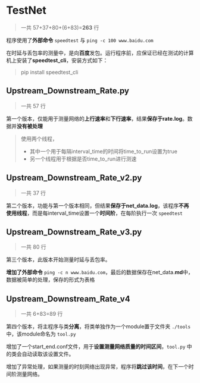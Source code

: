# TestNet

> 一共 57+37+80+(6+83)=**263** 行

程序使用了**外部命令** `speedtest` 与 `ping -c 100 www.baidu.com`

在时延与丢包率的测量中，是向**百度**发包。运行程序前，应保证已经在测试的计算机上安装了**speedtest_cli**，安装方式如下：
> pip install speedtest_cli

## Upstream_Downstream_Rate.py 

> 一共 57 行

第一个版本，仅能用于测量网络的**上行速率**和**下行速率**，结果**保存于rate.log**。数据并**没有被处理**
> 使用两个线程，
> * 其中一个用于每隔interval_time的时间将time_to_run设置为true
> * 另一个线程用于根据是否time_to_run进行测速

## Upstream_Downstream_Rate_v2.py

> 一共 37 行

第二个版本，功能与第一个版本相同，但结果**保存于net_data.log**，该程序**不再使用线程**，而是每interval_time设置一个**时间阶**，在每阶执行一次 `speedtest`

## Upstream_Downstream_Rate_v3.py

> 一共 80 行

第三个版本，此版本开始测量时延与丢包率。

**增加了外部命令** `ping -c n www.baidu.com`，最后的数据保存在net_data.**md**中，数据被简单的处理，保存的形式为表格

## Upstream_Downstream_Rate_v4

> 一共 6+83=89 行

第四个版本，将主程序与类**分离**，将类单独作为一个module置于文件夹 `./tools` 中，该module命名为 `tool.py`

增加了一个start_end.conf文件，用于**设置测量网络质量的时间区间**，`tool.py` 中的类会自动读取该设置文件。

增加了异常处理，如果测量的时刻网络出现异常，程序将**跳过该时间**，在下一个时间阶测量网络。
